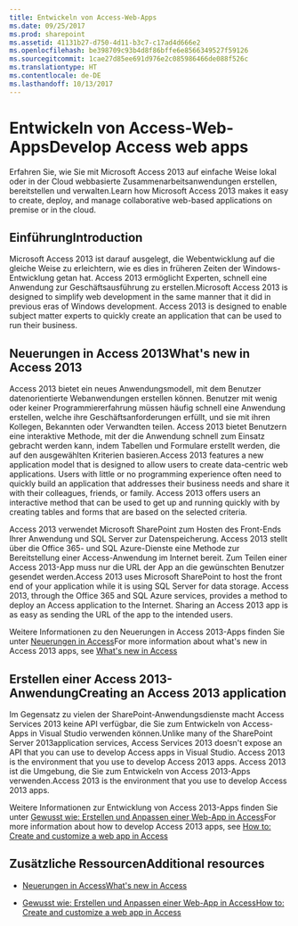 ```yaml
---
title: Entwickeln von Access-Web-Apps
ms.date: 09/25/2017
ms.prod: sharepoint
ms.assetid: 41131b27-d750-4d11-b3c7-c17ad4d666e2
ms.openlocfilehash: be398709c93b4d8f86bffe6e8566349527f59126
ms.sourcegitcommit: 1cae27d85ee691d976e2c085986466de088f526c
ms.translationtype: HT
ms.contentlocale: de-DE
ms.lasthandoff: 10/13/2017
---
```

# <a name="develop-access-web-apps"></a><span data-ttu-id="84d02-102">Entwickeln von Access-Web-Apps</span><span class="sxs-lookup"><span data-stu-id="84d02-102">Develop Access web apps</span></span>
<span data-ttu-id="84d02-103">Erfahren Sie, wie Sie mit Microsoft Access 2013 auf einfache Weise lokal oder in der Cloud webbasierte Zusammenarbeitsanwendungen erstellen, bereitstellen und verwalten.</span><span class="sxs-lookup"><span data-stu-id="84d02-103">Learn how Microsoft Access 2013 makes it easy to create, deploy, and manage collaborative web-based applications on premise or in the cloud.</span></span>
## <a name="introduction"></a><span data-ttu-id="84d02-104">Einführung</span><span class="sxs-lookup"><span data-stu-id="84d02-104">Introduction</span></span>
<span data-ttu-id="84d02-105"><a name="dk2_DevelopingAccess15WebApps_Introduction"> </a></span><span class="sxs-lookup"><span data-stu-id="84d02-105"></span></span>

<span data-ttu-id="84d02-p101">Microsoft Access 2013 ist darauf ausgelegt, die Webentwicklung auf die gleiche Weise zu erleichtern, wie es dies in früheren Zeiten der Windows-Entwicklung getan hat. Access 2013 ermöglicht Experten, schnell eine Anwendung zur Geschäftsausführung zu erstellen.</span><span class="sxs-lookup"><span data-stu-id="84d02-p101">Microsoft Access 2013 is designed to simplify web development in the same manner that it did in previous eras of Windows development. Access 2013 is designed to enable subject matter experts to quickly create an application that can be used to run their business.</span></span>
  
    
    

  
    
    

## <a name="whats-new-in-access-2013"></a><span data-ttu-id="84d02-108">Neuerungen in Access 2013</span><span class="sxs-lookup"><span data-stu-id="84d02-108">What's new in Access 2013</span></span>
<span data-ttu-id="84d02-109"><a name="dk2_DevelopingAccess15WebApps_whatsNewInAccess15"> </a></span><span class="sxs-lookup"><span data-stu-id="84d02-109"></span></span>

<span data-ttu-id="84d02-p102">Access 2013 bietet ein neues Anwendungsmodell, mit dem Benutzer datenorientierte Webanwendungen erstellen können. Benutzer mit wenig oder keiner Programmiererfahrung müssen häufig schnell eine Anwendung erstellen, welche ihre Geschäftsanforderungen erfüllt, und sie mit ihren Kollegen, Bekannten oder Verwandten teilen. Access 2013 bietet Benutzern eine interaktive Methode, mit der die Anwendung schnell zum Einsatz gebracht werden kann, indem Tabellen und Formulare erstellt werden, die auf den ausgewählten Kriterien basieren.</span><span class="sxs-lookup"><span data-stu-id="84d02-p102">Access 2013 features a new application model that is designed to allow users to create data-centric web applications. Users with little or no programming experience often need to quickly build an application that addresses their business needs and share it with their colleagues, friends, or family. Access 2013 offers users an interactive method that can be used to get up and running quickly with by creating tables and forms that are based on the selected criteria.</span></span>
  
    
    
<span data-ttu-id="84d02-p103">Access 2013 verwendet Microsoft SharePoint zum Hosten des Front-Ends Ihrer Anwendung und SQL Server zur Datenspeicherung. Access 2013 stellt über die Office 365- und SQL Azure-Dienste eine Methode zur Bereitstellung einer Access-Anwendung im Internet bereit. Zum Teilen einer Access 2013-App muss nur die URL der App an die gewünschten Benutzer gesendet werden.</span><span class="sxs-lookup"><span data-stu-id="84d02-p103">Access 2013 uses Microsoft SharePoint to host the front end of your application while it is using SQL Server for data storage. Access 2013, through the Office 365 and SQL Azure services, provides a method to deploy an Access application to the Internet. Sharing an Access 2013 app is as easy as sending the URL of the app to the intended users.</span></span>
  
    
    
<span data-ttu-id="84d02-116">Weitere Informationen zu den Neuerungen in Access 2013-Apps finden Sie unter  [Neuerungen in Access](what-s-new-in-access.md)</span><span class="sxs-lookup"><span data-stu-id="84d02-116">For more information about what's new in Access 2013 apps, see  [What's new in Access](what-s-new-in-access.md)</span></span>
  
    
    

## <a name="creating-an-access-2013-application"></a><span data-ttu-id="84d02-117">Erstellen einer Access 2013-Anwendung</span><span class="sxs-lookup"><span data-stu-id="84d02-117">Creating an Access 2013 application</span></span>
<span data-ttu-id="84d02-118"><a name="dk2_DevelopingAccess15WebApps_CreatingAnAccess15App"> </a></span><span class="sxs-lookup"><span data-stu-id="84d02-118"></span></span>

<span data-ttu-id="84d02-119">Im Gegensatz zu vielen der SharePoint-Anwendungsdienste macht Access Services 2013 keine API verfügbar, die Sie zum Entwickeln von Access-Apps in Visual Studio verwenden können.</span><span class="sxs-lookup"><span data-stu-id="84d02-119">Unlike many of the SharePoint Server 2013application services, Access Services 2013 doesn't expose an API that you can use to develop Access apps in Visual Studio. Access 2013 is the environment that you use to develop Access 2013 apps.</span></span> <span data-ttu-id="84d02-120">Access 2013 ist die Umgebung, die Sie zum Entwickeln von Access 2013-Apps verwenden.</span><span class="sxs-lookup"><span data-stu-id="84d02-120">Access 2013 is the environment that you use to develop Access 2013 apps.</span></span>
  
    
    
<span data-ttu-id="84d02-121">Weitere Informationen zur Entwicklung von Access 2013-Apps finden Sie unter [Gewusst wie: Erstellen und Anpassen einer Web-App in Access](http://msdn.microsoft.com/library/628745f4-82e9-4838-9726-6f3e506a654f%28Office.15%29.aspx)</span><span class="sxs-lookup"><span data-stu-id="84d02-121">For more information about how to develop Access 2013 apps, see  [How to: Create and customize a web app in Access](http://msdn.microsoft.com/library/628745f4-82e9-4838-9726-6f3e506a654f%28Office.15%29.aspx)</span></span>
  
    
    

## <a name="additional-resources"></a><span data-ttu-id="84d02-122">Zusätzliche Ressourcen</span><span class="sxs-lookup"><span data-stu-id="84d02-122">Additional resources</span></span>
<span data-ttu-id="84d02-123"><a name="dk2_DevelopingAccess15WebApps_AdditionalResources"> </a></span><span class="sxs-lookup"><span data-stu-id="84d02-123"></span></span>


-  [<span data-ttu-id="84d02-124">Neuerungen in Access</span><span class="sxs-lookup"><span data-stu-id="84d02-124">What's new in Access</span></span>](what-s-new-in-access.md)
    
  
-  [<span data-ttu-id="84d02-125">Gewusst wie: Erstellen und Anpassen einer Web-App in Access</span><span class="sxs-lookup"><span data-stu-id="84d02-125">How to: Create and customize a web app in Access</span></span>](http://msdn.microsoft.com/library/628745f4-82e9-4838-9726-6f3e506a654f%28Office.15%29.aspx)
    
  

